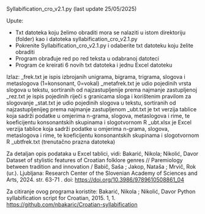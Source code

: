 Syllabification_cro_v2.1.py (last update 25/05/2025)

Upute:
 - Txt datoteka koju želimo obraditi mora se nalaziti u istom direktoriju (folder) kao i datoteka syllabification_cro_v2.1.py
 - Pokrenite Syllabification_cro_v2.1.py i odaberite txt datoteku koju želite obraditi
 - Program obrađuje red po red teksta u odabranoj datoteci
 - Program će kreirati 6 novih txt datoteka i jednu Excel datoteku
 
Izlaz:
 _frek.txt je ispis izbrojanih unigrama, bigrama, trigrama, slogova i metaslogova (1=konsonant, 0=vokal)
 _metafrek.txt je udio pojedinih vrsta slogova u tekstu, sortiranih od najzastupljenije prema najmanje zastupljenoj
 _rez.txt je ispis pojedinih riječi s granicama sloga i korištenim pravilom za slogovanje
 _stat.txt je udio pojedinih slogova u tekstu, sortiranih od najzastupljenijeg prema najmanje zastupljenom
 _ubt.txt je txt verzija tablice koja sadrži podatke u omjerima n-grama, slogova, metaslogova i rime, te koeficijentu konsonantskih skupinama i slogotvornom R
 _ubt.xlsx je Excel verzija tablice koja sadrži podatke u omjerima n-grama, slogova, metaslogova i rime, te koeficijentu konsonantskih skupinama i slogotvornom R
 _ubtfrek.txt (trenutačno prazna datoteka)
 
Za detaljan opis podataka u Excel tablici, vidi:
Bakarić, Nikola; Nikolić, Davor
Dataset of stylistic features of Croatian folklore genres // Paremiology between tradition and innovation / Babič, Saša ; Jakop, Nataša ; Mrvič, Rok (ur.). 
Ljubljana: Research Center of the Slovenian Academy of Sciences and Arts, 2024. str. 63-71 . doi: https://doi.org/10.3986/9789610508861_04


Za citiranje ovog programa koristite:
Bakarić, Nikola ; Nikolić, Davor
Python syllabification script for Croatian, 2015. 1, 1. https://github.com/nbakaric/Croatian-syllabification
